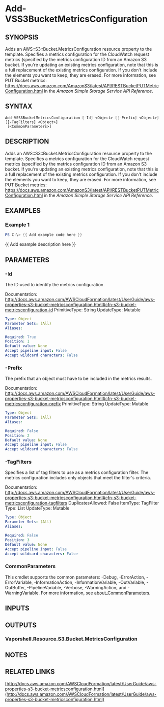# Add-VSS3BucketMetricsConfiguration

## SYNOPSIS
Adds an AWS::S3::Bucket.MetricsConfiguration resource property to the template.
Specifies a metrics configuration for the CloudWatch request metrics (specified by the metrics configuration ID from an Amazon S3 bucket.
If you're updating an existing metrics configuration, note that this is a full replacement of the existing metrics configuration.
If you don't include the elements you want to keep, they are erased.
For more information, see  PUT Bucket metrics: https://docs.aws.amazon.com/AmazonS3/latest/API/RESTBucketPUTMetricConfiguration.html in the *Amazon Simple Storage Service API Reference*.

## SYNTAX

```
Add-VSS3BucketMetricsConfiguration [-Id] <Object> [[-Prefix] <Object>] [[-TagFilters] <Object>]
 [<CommonParameters>]
```

## DESCRIPTION
Adds an AWS::S3::Bucket.MetricsConfiguration resource property to the template.
Specifies a metrics configuration for the CloudWatch request metrics (specified by the metrics configuration ID from an Amazon S3 bucket.
If you're updating an existing metrics configuration, note that this is a full replacement of the existing metrics configuration.
If you don't include the elements you want to keep, they are erased.
For more information, see  PUT Bucket metrics: https://docs.aws.amazon.com/AmazonS3/latest/API/RESTBucketPUTMetricConfiguration.html in the *Amazon Simple Storage Service API Reference*.

## EXAMPLES

### Example 1
```powershell
PS C:\> {{ Add example code here }}
```

{{ Add example description here }}

## PARAMETERS

### -Id
The ID used to identify the metrics configuration.

Documentation: http://docs.aws.amazon.com/AWSCloudFormation/latest/UserGuide/aws-properties-s3-bucket-metricsconfiguration.html#cfn-s3-bucket-metricsconfiguration-id
PrimitiveType: String
UpdateType: Mutable

```yaml
Type: Object
Parameter Sets: (All)
Aliases:

Required: True
Position: 1
Default value: None
Accept pipeline input: False
Accept wildcard characters: False
```

### -Prefix
The prefix that an object must have to be included in the metrics results.

Documentation: http://docs.aws.amazon.com/AWSCloudFormation/latest/UserGuide/aws-properties-s3-bucket-metricsconfiguration.html#cfn-s3-bucket-metricsconfiguration-prefix
PrimitiveType: String
UpdateType: Mutable

```yaml
Type: Object
Parameter Sets: (All)
Aliases:

Required: False
Position: 2
Default value: None
Accept pipeline input: False
Accept wildcard characters: False
```

### -TagFilters
Specifies a list of tag filters to use as a metrics configuration filter.
The metrics configuration includes only objects that meet the filter's criteria.

Documentation: http://docs.aws.amazon.com/AWSCloudFormation/latest/UserGuide/aws-properties-s3-bucket-metricsconfiguration.html#cfn-s3-bucket-metricsconfiguration-tagfilters
DuplicatesAllowed: False
ItemType: TagFilter
Type: List
UpdateType: Mutable

```yaml
Type: Object
Parameter Sets: (All)
Aliases:

Required: False
Position: 3
Default value: None
Accept pipeline input: False
Accept wildcard characters: False
```

### CommonParameters
This cmdlet supports the common parameters: -Debug, -ErrorAction, -ErrorVariable, -InformationAction, -InformationVariable, -OutVariable, -OutBuffer, -PipelineVariable, -Verbose, -WarningAction, and -WarningVariable. For more information, see [about_CommonParameters](http://go.microsoft.com/fwlink/?LinkID=113216).

## INPUTS

## OUTPUTS

### Vaporshell.Resource.S3.Bucket.MetricsConfiguration
## NOTES

## RELATED LINKS

[http://docs.aws.amazon.com/AWSCloudFormation/latest/UserGuide/aws-properties-s3-bucket-metricsconfiguration.html](http://docs.aws.amazon.com/AWSCloudFormation/latest/UserGuide/aws-properties-s3-bucket-metricsconfiguration.html)


